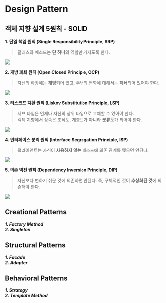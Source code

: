 # Design Pattern

## 객체 지향 설계 5원칙 - SOLID

**1. 단일 책임 원칙 (Single Responsibility Principle, SRP)**
>클래스와 메소드는 **단 하나**의 역할만 가지도록 한다.

![](https://sehun-kim.github.io/sehun/assets/images/1541913074849.png)

**2. 개방 폐쇄 원칙 (Open Closed Principle, OCP)**
>자신의 확장에는 **개방**되어 있고, 주변의 변화에 대해서는 **폐쇄**되어 있어야 한다.

![](https://sehun-kim.github.io/sehun/assets/images/1541913950879.png)

**3. 리스코프 치환 원칙 (Liskov Substitution Principle, LSP)**
>서브 타입은 언제나 자신의 상위 타입으로 교체할 수 있어야 한다.\
>객체 지향에서 상속은 조직도, 계층도가 아니라 **분류도**가 되어야 한다.

![](https://sehun-kim.github.io/sehun/assets/images/1541915209305.png)

**4. 인터페이스 분리 원칙 (Interface Segregation Principle, ISP)**
>클라이언트는 자신이 **사용하지 않는** 메소드에 의존 관계를 맺으면 안된다.

![](https://sehun-kim.github.io/sehun/assets/images/1541915738069.png)

**5. 의존 역전 원칙 (Dependency Inversion Principle, DIP)**
>자신보다 변하기 쉬운 것에 의존하면 안된다. 즉, 구체적인 것이 **추상화된 것**에 의존해야 한다.

![](https://sehun-kim.github.io/sehun/assets/images/1541917299687.png)

## Creational Patterns
***1. Factory Method***\
***2. Singleton***

## Structural Patterns
***1. Facade***\
***2. Adapter***

## Behavioral Patterns
***1. Strategy***\
***2. Template Method***